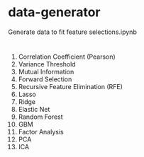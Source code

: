 # data-generator
Generate data to fit feature selections.ipynb
# 
1. Correlation Coefficient (Pearson) 
2. Variance Threshold
3. Mutual Information
4. Forward Selection
5. Recursive Feature Elimination (RFE)
6. Lasso
7. Ridge
8. Elastic Net
9. Random Forest
10. GBM
11. Factor Analysis
12. PCA
13. ICA
